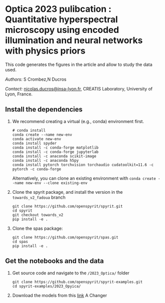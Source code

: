 # Optica 2023 pulibcation : Quantitative hyperspectral microscopy using encoded illumination and neural networks with physics priors

This code generates the figures in the article and allow to study the data used.

*Authors:* S Crombez,N Ducros

*Contact:* nicolas.ducros@insa-lyon.fr, CREATIS Laboratory, University of Lyon, France.

## Install the dependencies

1. We recommend creating a virtual (e.g., conda) environment first.

    ```shell
    # conda install
    conda create --name new-env
    conda activate new-env
    conda install spyder
    conda install -c conda-forge matplotlib
    conda install -c conda-forge jupyterlab
    conda install -c anaconda scikit-image
    conda install -c anaconda h5py 
    conda install pytorch torchvision torchaudio cudatoolkit=11.6 -c pytorch -c conda-forge
    ```

    Alternatively, you can clone an existing environment with `conda create --name new-env --clone existing-env`

1. Clone the spyrit package, and install the version in the  `towards_v2_fadoua` branch

    ```shell
    git clone https://github.com/openspyrit/spyrit.git
    cd spyrit
    git checkout towards_v2
    pip install -e .
    ```
    
1. Clone the spas package: 

    ```shell
    git clone https://github.com/openspyrit/spas.git
    cd spas
    pip install -e .
    ```

## Get the notebooks and the data

1.  Get source code and navigate to the `/2023_Optica/` folder
    ```shell
    git clone https://github.com/openspyrit/spyrit-examples.git
    cd spyrit-examples/2023_Opyica/ 
    ```
2. Download the models from this [link](https://pilot-warehouse.creatis.insa-lyon.fr/#collection/Achanger) A Changer




